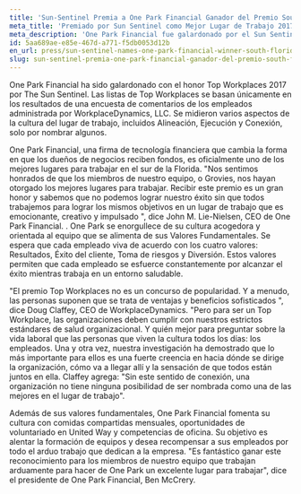 ```yaml
---
title: 'Sun-Sentinel Premia a One Park Financial Ganador del Premio South Florida 2017 Top Workplaces Award'
meta_title: 'Premiado por Sun Sentinel como Mejor Lugar de Trabajo 2017 | Comunicado de Prensa'
meta_description: 'One Park Financial fue galardonado por el Sun Sentinel como uno de los Mejores Lugares de Trabajo del 2017. La listas de los Mejores Lugares de Trabajo se basan únicamente en los resultados de una encuesta de retroalimentación de los empleados administrada por WorkplaceDynamics, LLC.'
id: 5aa689ae-e85e-467d-a771-f5db0053d12b
en_url: press/sun-sentinel-names-one-park-financial-winner-south-florida-2017-top-workplaces-award
slug: sun-sentinel-premia-one-park-financial-ganador-del-premio-south-florida-2017-top-workplaces-award
---
```

One Park Financial ha sido galardonado con el honor Top Workplaces 2017 por The Sun Sentinel. Las listas de Top Workplaces se basan únicamente en los resultados de una encuesta de comentarios de los empleados administrada por WorkplaceDynamics, LLC. Se midieron varios aspectos de la cultura del lugar de trabajo, incluidos Alineación, Ejecución y Conexión, solo por nombrar algunos.

One Park Financial, una firma de tecnología financiera que cambia la forma en que los dueños de negocios reciben fondos, es oficialmente uno de los mejores lugares para trabajar en el sur de la Florida. "Nos sentimos honrados de que los miembros de nuestro equipo, o Grovies, nos hayan otorgado los mejores lugares para trabajar. Recibir este premio es un gran honor y sabemos que no podemos lograr nuestro éxito sin que todos trabajemos para lograr los mismos objetivos en un lugar de trabajo que es emocionante, creativo y impulsado ", dice John M. Lie-Nielsen, CEO de One Park Financial. . One Park se enorgullece de su cultura acogedora y orientada al equipo que se alimenta de sus Valores Fundamentales. Se espera que cada empleado viva de acuerdo con los cuatro valores: Resultados, Éxito del cliente, Toma de riesgos y Diversión. Estos valores permiten que cada empleado se esfuerce constantemente por alcanzar el éxito mientras trabaja en un entorno saludable.

"El premio Top Workplaces no es un concurso de popularidad. Y a menudo, las personas suponen que se trata de ventajas y beneficios sofisticados ", dice Doug Claffey, CEO de WorkplaceDynamics. "Pero para ser un Top Workplace, las organizaciones deben cumplir con nuestros estrictos estándares de salud organizacional. Y quién mejor para preguntar sobre la vida laboral que las personas que viven la cultura todos los días: los empleados. Una y otra vez, nuestra investigación ha demostrado que lo más importante para ellos es una fuerte creencia en hacia dónde se dirige la organización, cómo va a llegar allí y la sensación de que todos están juntos en ella. Claffey agrega: "Sin este sentido de conexión, una organización no tiene ninguna posibilidad de ser nombrada como una de las mejores en el lugar de trabajo".

Además de sus valores fundamentales, One Park Financial fomenta su cultura con comidas compartidas mensuales, oportunidades de voluntariado en United Way y competencias de oficina. Su objetivo es alentar la formación de equipos y desea recompensar a sus empleados por todo el arduo trabajo que dedican a la empresa. "Es fantástico ganar este reconocimiento para los miembros de nuestro equipo que trabajan arduamente para hacer de One Park un excelente lugar para trabajar", dice el presidente de One Park Financial, Ben McCrery.